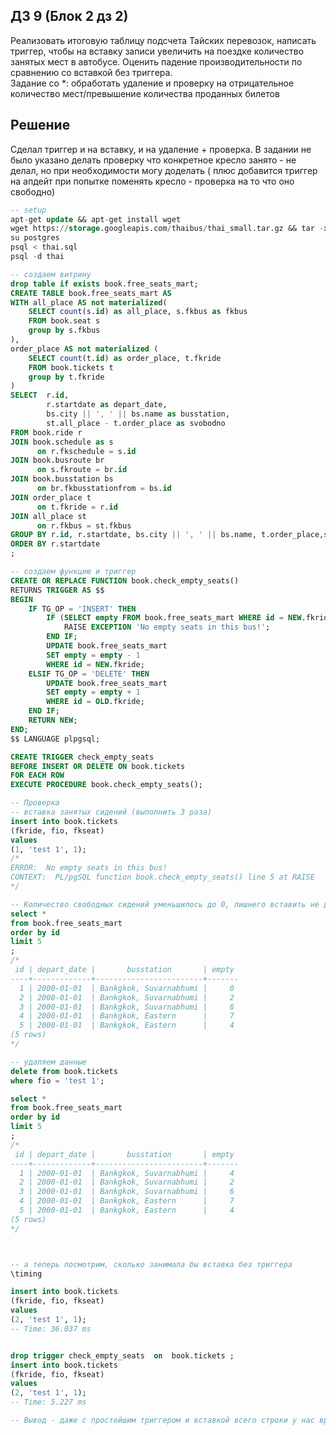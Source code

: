 ## ДЗ 9 (Блок 2 дз 2)

Реализовать итоговую таблицу подсчета Тайских перевозок, написать триггер, чтобы на вставку записи увеличить на поездке количество занятых мест в автобусе. Оценить падение производительности по сравнению со вставкой без триггера.  
Задание со *: обработать удаление и проверку на отрицательное количество мест/превышение количества проданных билетов

## Решение

Сделал триггер и на вставку, и на удаление + проверка. В задании не было указано делать проверку что конкретное кресло занято - не делал, но при необходимости могу доделать ( плюс добавится триггер на апдейт при попытке поменять кресло - проверка на то что оно свободно) 

```sql
-- setup
apt-get update && apt-get install wget
wget https://storage.googleapis.com/thaibus/thai_small.tar.gz && tar -xf thai_small.tar.gz 
su postgres
psql < thai.sql
psql -d thai

-- создаем витрину
drop table if exists book.free_seats_mart;
CREATE TABLE book.free_seats_mart AS 
WITH all_place AS not materialized(
    SELECT count(s.id) as all_place, s.fkbus as fkbus
    FROM book.seat s
    group by s.fkbus
),
order_place AS not materialized (
    SELECT count(t.id) as order_place, t.fkride
    FROM book.tickets t
    group by t.fkride
)
SELECT  r.id, 
        r.startdate as depart_date, 
        bs.city || ', ' || bs.name as busstation,  
        st.all_place - t.order_place as svobodno
FROM book.ride r
JOIN book.schedule as s
      on r.fkschedule = s.id
JOIN book.busroute br
      on s.fkroute = br.id
JOIN book.busstation bs
      on br.fkbusstationfrom = bs.id
JOIN order_place t
      on t.fkride = r.id
JOIN all_place st
      on r.fkbus = st.fkbus
GROUP BY r.id, r.startdate, bs.city || ', ' || bs.name, t.order_place,st.all_place
ORDER BY r.startdate
;

-- создаем функцию и триггер
CREATE OR REPLACE FUNCTION book.check_empty_seats()
RETURNS TRIGGER AS $$
BEGIN
    IF TG_OP = 'INSERT' THEN
        IF (SELECT empty FROM book.free_seats_mart WHERE id = NEW.fkride) <= 0 THEN
            RAISE EXCEPTION 'No empty seats in this bus!';
        END IF;
        UPDATE book.free_seats_mart
        SET empty = empty - 1
        WHERE id = NEW.fkride;
    ELSIF TG_OP = 'DELETE' THEN
        UPDATE book.free_seats_mart
        SET empty = empty + 1
        WHERE id = OLD.fkride;
    END IF;
    RETURN NEW;
END;
$$ LANGUAGE plpgsql;

CREATE TRIGGER check_empty_seats
BEFORE INSERT OR DELETE ON book.tickets
FOR EACH ROW
EXECUTE PROCEDURE book.check_empty_seats();

-- Проверка
-- вставка занятых сидений (выполнить 3 раза)
insert into book.tickets
(fkride, fio, fkseat)
values
(1, 'test 1', 1);
/*
ERROR:  No empty seats in this bus!
CONTEXT:  PL/pgSQL function book.check_empty_seats() line 5 at RAISE
*/

-- Количество свободных сидений уменьшилось до 0, лишнего вставить не дало
select *
from book.free_seats_mart
order by id
limit 5
;
/*
 id | depart_date |       busstation       | empty 
----+-------------+------------------------+-------
  1 | 2000-01-01  | Bankgkok, Suvarnabhumi |     0
  2 | 2000-01-01  | Bankgkok, Suvarnabhumi |     2
  3 | 2000-01-01  | Bankgkok, Suvarnabhumi |     6
  4 | 2000-01-01  | Bankgkok, Eastern      |     7
  5 | 2000-01-01  | Bankgkok, Eastern      |     4
(5 rows)
*/

-- удаляем данные
delete from book.tickets
where fio = 'test 1';

select *
from book.free_seats_mart
order by id
limit 5
;
/*
 id | depart_date |       busstation       | empty 
----+-------------+------------------------+-------
  1 | 2000-01-01  | Bankgkok, Suvarnabhumi |     4
  2 | 2000-01-01  | Bankgkok, Suvarnabhumi |     2
  3 | 2000-01-01  | Bankgkok, Suvarnabhumi |     6
  4 | 2000-01-01  | Bankgkok, Eastern      |     7
  5 | 2000-01-01  | Bankgkok, Eastern      |     4
(5 rows)
*/



-- а теперь посмотрим, сколько занимала бы вставка без триггера
\timing

insert into book.tickets
(fkride, fio, fkseat)
values
(2, 'test 1', 1);
-- Time: 36.037 ms


drop trigger check_empty_seats  on  book.tickets ;
insert into book.tickets
(fkride, fio, fkseat)
values
(2, 'test 1', 1);
-- Time: 5.227 ms

-- Вывод - даже с простейшим триггером и вставкой всего строки у нас время вставки увеличилось в 7 раз!
```